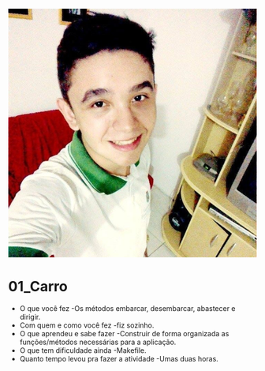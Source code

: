 ![](minha_foto.jpg)

# 01_Carro

- O que você fez
   -Os métodos embarcar, desembarcar, abastecer e dirigir.
- Com quem e como você fez
   -fiz sozinho.
- O que aprendeu e sabe fazer
  -Construir de forma organizada as funções/métodos necessárias para a aplicação.
- O que tem dificuldade ainda
  -Makefile.
- Quanto tempo levou pra fazer a atividade
  -Umas duas horas.
